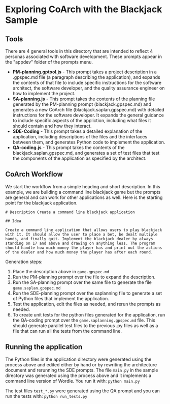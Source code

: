 # Exploring CoArch with the Blackjack Sample

## Tools

There are 4 general tools in this directory that are intended to reflect 4 personas associated with software development.  These prompts appear in the "appdev" folder of the prompts menu.

- **PM-planning.gptool.js** - This prompt takes a project description in a .gpspec.md file (a paragraph describing the application), and expands the contents of that file to include specific instructions for the software architect, the software developer, and the quality assurance engineer on how to implement the project.
- **SA-planning.js** - This prompt takes the contents of the planning file generated by the PM-planning prompt (blackjack.gpspec.md) and generates a new CoArch file (blackjack.saplan.gpspec.md) with detailed instructions for the software developer.  It expands the general guidance to include specific aspects of the appliction, including what files it should contain and how they interact.
- **SDE-Coding** - This prompt takes a detailed explanation of the application, including descriptions of the files and the interfaces between them, and generates Python code to implement the application.
- **QA-coding.js** - This prompt takes the contents of the blackjack.saplan.gpspec.md, and generates a set of test files that test the components of the application as specified by the architect.

## CoArch Workflow

We start the workflow from a simple heading and short description. In this example, we are building a command line blackjack game but the prompts are general and can work for other applications as well.  Here is the starting point for the blackjack application.

```
# Description Create a command line blackjack application 

## Idea

Create a command line application that allows users to play blackjack with it. It should allow the user to place a bet, be dealt multiple hands, and finally quit. Implement the blackjack dealer by always standing on 17 and above and drawing on anything less. The program should handle how much money the player has and print out the actions of the dealer and how much money the player has after each round.
```

Generation steps:
1. Place the description above in ```game.gpspec.md```
2. Run the PM-planning prompt over the file to expand the description.
3. Run the SA-planning prompt over the same file to generate the file ```game.saplan.gpspec.md```
4. Run the SDE-planning prompt over the saplanning file to generate a set of Python files that implement the application.
5. Test the application, edit the files as needed, and rerun the prompts as needed.
6. To create unit tests for the python files generated for the application, 
run the QA-coding prompt over the ```game.saplanning.gpspec.md``` file.  This should
generate parallel test files to the previous .py files as well as a file that can run all the tests from the command line.

## Running the application

The Python files in the application directory were generated using the process above and edited either by hand or by rewriting the architecture document and rerunning the SDE prompts. The file 
```main.py``` in the sample directory was generated using the process above and it implements a command line version of Wordle.  You run it with:
```python main.py```

The test files ```test_*.py``` were generated using the QA prompt and you can run the tests with: ```python run_tests.py```